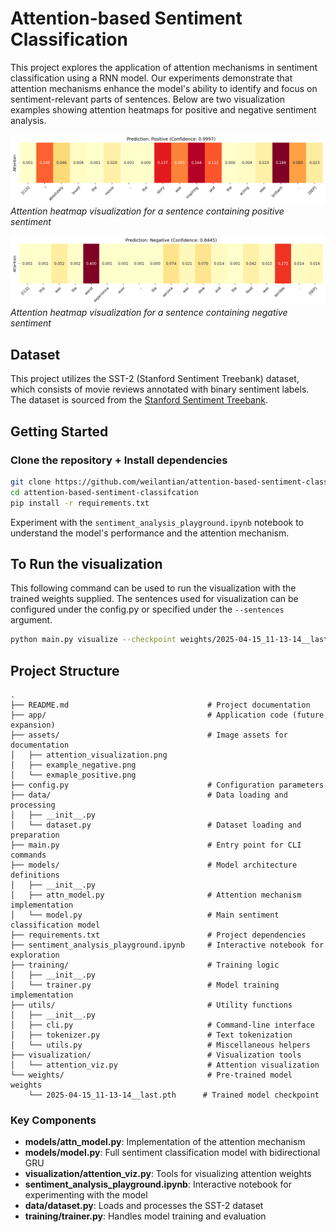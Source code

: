 # Attention-based Sentiment Classification

This project explores the application of attention mechanisms in sentiment classification using a RNN model. Our experiments demonstrate that attention mechanisms enhance the model's ability to identify and focus on sentiment-relevant parts of sentences. Below are two visualization examples showing attention heatmaps for positive and negative sentiment analysis.

![Attention heatmap for positive sentiment](./assets/exmaple_positive.png)
_Attention heatmap visualization for a sentence containing positive sentiment_

![Attention heatmap for negative sentiment](./assets/example_negative.png)
_Attention heatmap visualization for a sentence containing negative sentiment_

## Dataset

This project utilizes the SST-2 (Stanford Sentiment Treebank) dataset, which consists of movie reviews annotated with binary sentiment labels. The dataset is sourced from the [Stanford Sentiment Treebank](https://nlp.stanford.edu/sentiment/index.html).

## Getting Started

### Clone the repository + Install dependencies

```bash
git clone https://github.com/weilantian/attention-based-sentiment-classifcation.git
cd attention-based-sentiment-classifcation
pip install -r requirements.txt
```

Experiment with the `sentiment_analysis_playground.ipynb` notebook to understand the model's performance and the attention mechanism.

## To Run the visualization

This following command can be used to run the visualization with the trained weights supplied. The sentences used for visualization can be configured under the config.py or specified under the `--sentences` argument.

```bash
python main.py visualize --checkpoint weights/2025-04-15_11-13-14__last.pth
```

## Project Structure

```
.
├── README.md                               # Project documentation
├── app/                                    # Application code (future expansion)
├── assets/                                 # Image assets for documentation
│   ├── attention_visualization.png
│   ├── example_negative.png
│   └── exmaple_positive.png
├── config.py                               # Configuration parameters
├── data/                                   # Data loading and processing
│   ├── __init__.py
│   └── dataset.py                          # Dataset loading and preparation
├── main.py                                 # Entry point for CLI commands
├── models/                                 # Model architecture definitions
│   ├── __init__.py
│   ├── attn_model.py                       # Attention mechanism implementation
│   └── model.py                            # Main sentiment classification model
├── requirements.txt                        # Project dependencies
├── sentiment_analysis_playground.ipynb     # Interactive notebook for exploration
├── training/                               # Training logic
│   ├── __init__.py
│   └── trainer.py                          # Model training implementation
├── utils/                                  # Utility functions
│   ├── __init__.py
│   ├── cli.py                              # Command-line interface
│   ├── tokenizer.py                        # Text tokenization
│   └── utils.py                            # Miscellaneous helpers
├── visualization/                          # Visualization tools
│   └── attention_viz.py                    # Attention visualization
└── weights/                                # Pre-trained model weights
    └── 2025-04-15_11-13-14__last.pth      # Trained model checkpoint
```

### Key Components

- **models/attn_model.py**: Implementation of the attention mechanism
- **models/model.py**: Full sentiment classification model with bidirectional GRU
- **visualization/attention_viz.py**: Tools for visualizing attention weights
- **sentiment_analysis_playground.ipynb**: Interactive notebook for experimenting with the model
- **data/dataset.py**: Loads and processes the SST-2 dataset
- **training/trainer.py**: Handles model training and evaluation
